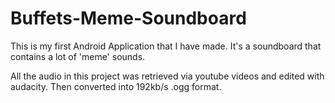 # Buffets-Meme-Soundboard
This is my first Android Application that I have made. It's a soundboard that contains a lot of 'meme' sounds.

All the audio in this project was retrieved via youtube videos and edited with audacity. Then converted into 192kb/s .ogg format.
